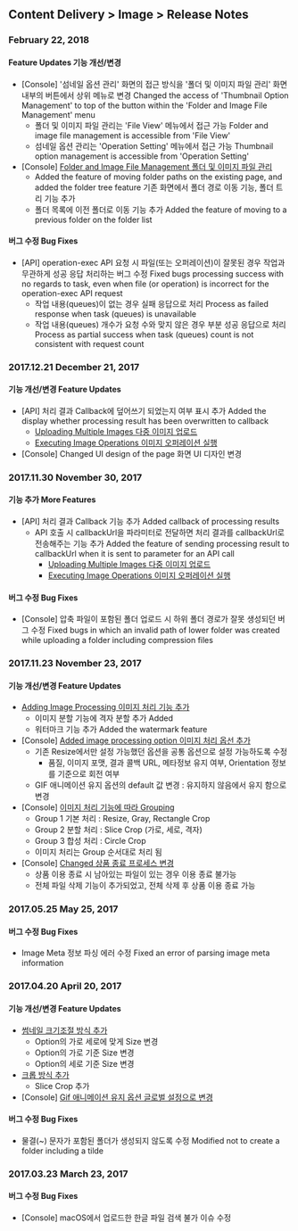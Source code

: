 ## Content Delivery > Image > Release Notes

### February 22, 2018
#### Feature Updates 기능 개선/변경
* [Console] '섬네일 옵션 관리' 화면의 접근 방식을 '폴더 및 이미지 파일 관리' 화면 내부의 버튼에서 상위 메뉴로 변경 Changed the access of 'Thumbnail Option Management' to top of the button within the 'Folder and Image File Management' menu 
	* 폴더 및 이미지 파일 관리는 'File View' 메뉴에서 접근 가능 Folder and image file management is accessible from 'File View'
	* 섬네일 옵션 관리는 'Operation Setting' 메뉴에서 접근 가능 Thumbnail option management is accessible from 'Operation Setting'
* [Console] [Folder and Image File Management 폴더 및 이미지 파일 관리](./console-guide/#_1)
	* Added the feature of moving folder paths on the existing page, and added the folder tree feature 기존 화면에서 폴더 경로 이동 기능, 폴더 트리 기능 추가
	* 폴더 목록에 이전 폴더로 이동 기능 추가 Added the feature of moving to a previous folder on the folder list

#### 버그 수정 Bug Fixes 
* [API] operation-exec API 요청 시 파일(또는 오퍼레이션)이 잘못된 경우 작업과 무관하게 성공 응답 처리하는 버그 수정 Fixed bugs processing success with no regards to task, even when file (or operation) is incorrect for the operation-exec API request 
	* 작업 내용(queues)이 없는 경우 실패 응답으로 처리 Process as failed response when task (queues) is unavailable 
	* 작업 내용(queues) 개수가 요청 수와 맞지 않은 경우 부분 성공 응답으로 처리 Process as partial success when task (queues) count is not consistent with request count 

### 2017.12.21 December 21, 2017 
#### 기능 개선/변경 Feature Updates
* [API] 처리 결과 Callback에 덮어쓰기 되었는지 여부 표시 추가 Added the display whether processing result has been overwritten to callback 
	* [Uploading Multiple Images 다중 이미지 업로드](./api-guide/#_16)
	* [Executing Image Operations 이미지 오퍼레이션 실행](./api-guide/#_37)
* [Console] Changed UI design of the page 화면 UI 디자인 변경

### 2017.11.30 November 30, 2017
#### 기능 추가 More Features 
* [API] 처리 결과 Callback 기능 추가 Added callback of processing results 
	* API 호출 시 callbackUrl을 파라미터로 전달하면 처리 결과를 callbackUrl로 전송해주는 기능 추가 Added the feature of sending processing result to callbackUrl when it is sent to parameter for an API call
		* [Uploading Multiple Images 다중 이미지 업로드](./api-guide/#_16)
		* [Executing Image Operations 이미지 오퍼레이션 실행](./api-guide/#_37)

#### 버그 수정 Bug Fixes 
 * [Console] 압축 파일이 포함된 폴더 업로드 시 하위 폴더 경로가 잘못 생성되던 버그 수정 Fixed bugs in which an invalid path of lower folder was created while uploading a folder including compression files 

### 2017.11.23 November 23, 2017
#### 기능 개선/변경 Feature Updates 
* [Adding Image Processing 이미지 처리 기능 추가](./api-guide/#_25)
	* 이미지 분할 기능에 격자 분할 추가 Added 
	* 워터마크 기능 추가 Added the watermark feature
* [Console] [Added image processing option 이미지 처리 옵선 추가](./console-guide/#_10)
	* 기존 Resize에서만 설정 가능했던 옵션을 공통 옵션으로 설정 가능하도록 수정
		* 품질, 이미지 포맷, 결과 콜백 URL, 메타정보 유지 여부, Orientation 정보를 기준으로 회전 여부
	* GIF 애니메이션 유지 옵션의 default 값 변경 : 유지하지 않음에서 유지 함으로 변경
* [Console] [이미지 처리 기능에 따라 Grouping](./console-guide/#_10)
	* Group 1 기본 처리 : Resize, Gray, Rectangle Crop
	* Group 2 분할 처리 : Slice Crop (가로, 세로, 격자)
	* Group 3 합성 처리 : Circle Crop
	* 이미지 처리는 Group 순서대로 처리 됨
* [Console] [Changed 상품 종료 프로세스 변경](./console-guide/#_8)
	* 상품 이용 종료 시 남아있는 파일이 있는 경우 이용 종료 불가능
	* 전체 파일 삭제 기능이 추가되었고, 전체 삭제 후 상품 이용 종료 가능

### 2017.05.25 May 25, 2017
#### 버그 수정 Bug Fixes
* Image Meta 정보 파싱 에러 수정 Fixed an error of parsing image meta information 

### 2017.04.20 April 20, 2017 
#### 기능 개선/변경 Feature Updates 
* [썸네일 크기조절 방식 추가](./console-guide/#_10) 
    * Option의 가로 세로에 맞게 Size 변경
    * Option의 가로 기준 Size 변경
    * Option의 세로 기준 Size 변경
* [크롭 방식 추가](./console-guide/#_10)
    * Slice Crop 추가
* [Console] [Gif 애니메이션 유지 옵션 글로벌 설정으로 변경](./console-guide/#_10)

#### 버그 수정 Bug Fixes 
* 물결(~) 문자가 포함된 폴더가 생성되지 않도록 수정 Modified not to create a folder including a tilde

### 2017.03.23 March 23, 2017
#### 버그 수정 Bug Fixes
* [Console] macOS에서 업로드한 한글 파일 검색 불가 이슈 수정 
